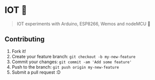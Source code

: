 # IOT :space_invader: 

>  IOT experiments with Arduino, ESP8266, Wemos and nodeMCU 🎉

## Contributing
1. Fork it!
2. Create your feature branch: `git checkout -b my-new-feature`
3. Commit your changes: `git commit -am 'Add some feature'`
4. Push to the branch: `git push origin my-new-feature`
5. Submit a pull request :D

